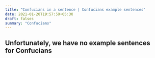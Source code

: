 ```yaml
---
title: "Confucians in a sentence | Confucians example sentences"
date: 2021-01-20T19:57:50+05:30
draft: falses
summary: "Confucians"
---
```

## Unfortunately, we have no example sentences for Confucians                 
